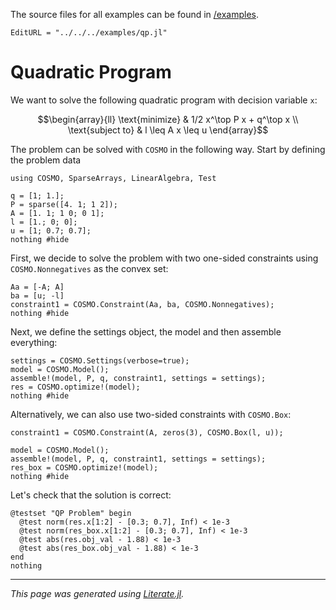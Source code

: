 The source files for all examples can be found in [/examples](https://github.com/oxfordcontrol/COSMO.jl/tree/master/examples/).
```@meta
EditURL = "../../../examples/qp.jl"
```

# Quadratic Program

We want to solve the following quadratic program with decision variable `x`:
```math
\begin{array}{ll} \text{minimize} &  1/2 x^\top P x + q^\top x \\
\text{subject to} &  l \leq A x \leq u
\end{array}
```
The problem can be solved with `COSMO` in the following way. Start by defining the problem data

````@example qp
using COSMO, SparseArrays, LinearAlgebra, Test

q = [1; 1.];
P = sparse([4. 1; 1 2]);
A = [1. 1; 1 0; 0 1];
l = [1.; 0; 0];
u = [1; 0.7; 0.7];
nothing #hide
````

First, we decide to solve the problem with two one-sided constraints using `COSMO.Nonnegatives` as the convex set:

````@example qp
Aa = [-A; A]
ba = [u; -l]
constraint1 = COSMO.Constraint(Aa, ba, COSMO.Nonnegatives);
nothing #hide
````

Next, we define the settings object, the model and then assemble everything:

````@example qp
settings = COSMO.Settings(verbose=true);
model = COSMO.Model();
assemble!(model, P, q, constraint1, settings = settings);
res = COSMO.optimize!(model);
nothing #hide
````

Alternatively, we can also use two-sided constraints with `COSMO.Box`:

````@example qp
constraint1 = COSMO.Constraint(A, zeros(3), COSMO.Box(l, u));

model = COSMO.Model();
assemble!(model, P, q, constraint1, settings = settings);
res_box = COSMO.optimize!(model);
nothing #hide
````

Let's check that the solution is correct:

````@example qp
@testset "QP Problem" begin
  @test norm(res.x[1:2] - [0.3; 0.7], Inf) < 1e-3
  @test norm(res_box.x[1:2] - [0.3; 0.7], Inf) < 1e-3
  @test abs(res.obj_val - 1.88) < 1e-3
  @test abs(res_box.obj_val - 1.88) < 1e-3
end
nothing
````

---

*This page was generated using [Literate.jl](https://github.com/fredrikekre/Literate.jl).*

